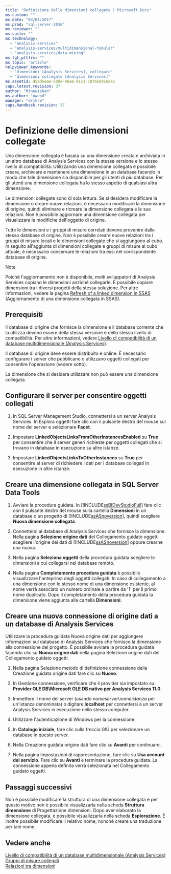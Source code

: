 ```yaml
---
title: "Definizione delle dimensioni collegate | Microsoft Docs"
ms.custom: ""
ms.date: "03/04/2017"
ms.prod: "sql-server-2016"
ms.reviewer: ""
ms.suite: ""
ms.technology: 
  - "analysis-services"
  - "analysis-services/multidimensional-tabular"
  - "analysis-services/data-mining"
ms.tgt_pltfrm: ""
ms.topic: "article"
helpviewer_keywords: 
  - "dimensioni [Analysis Services], collegate"
  - "dimensioni collegate [Analysis Services]"
ms.assetid: d5ad5eae-5dde-46a6-91c3-c8766d016dec
caps.latest.revision: 37
author: "Minewiskan"
ms.author: "owend"
manager: "erikre"
caps.handback.revision: 37
---
```

# Definizione delle dimensioni collegate
  Una dimensione collegata è basata su una dimensione creata e archiviata in un altro database di Analysis Services con la stessa versione e lo stesso livello di compatibilità. Utilizzando una dimensione collegata è possibile creare, archiviare e mantenere una dimensione in un database facendo in modo che tale dimensione sia disponibile per gli utenti di più database. Per gli utenti una dimensione collegata ha lo stesso aspetto di qualsiasi altra dimensione.  
  
 Le dimensioni collegate sono di sola lettura. Se si desidera modificare la dimensione o creare nuove relazioni, è necessario modificare la dimensione di origine, quindi eliminare e ricreare la dimensione collegata e le sue relazioni. Non è possibile aggiornare una dimensione collegata per visualizzare le modifiche dell'oggetto di origine.  
  
 Tutte le dimensioni e i gruppi di misure correlati devono provenire dallo stesso database di origine. Non è possibile creare nuove relazioni tra i gruppi di misure locali e le dimensioni collegate che si aggiungono al cubo. In seguito all'aggiunta di dimensioni collegate e gruppi di misure al cubo attuale, è necessario conservare le relazioni tra essi nel corrispondente database di origine.  
  
> [!NOTE]  
>  Poiché l'aggiornamento non è disponibile, molti sviluppatori di Analysis Services copiano le dimensioni anziché collegarle. È possibile copiare dimensioni tra i diversi progetti della stessa soluzione. Per altre informazioni, vedere la pagina [Refresh of a linked dimension in SSAS](http://sqlblog.com/blogs/marco_russo/archive/2006/09/12/refresh-of-a-linked-dimension-in-ssas.aspx) (Aggiornamento di una dimensione collegata in SSAS).  
  
## Prerequisiti  
 Il database di origine che fornisce la dimensione e il database corrente che la utilizza devono essere della stessa versione e dello stesso livello di compatibilità. Per altre informazioni, vedere [Livello di compatibilità di un database multidimensionale &#40;Analysis Services&#41;](../../analysis-services/multidimensional-models/compatibility-level-of-a-multidimensional-database-analysis-services.md).  
  
 Il database di origine deve essere distribuito e online. È necessario configurare i server che pubblicano o utilizzano oggetti collegati per consentire l'operazione (vedere sotto).  
  
 La dimensione che si desidera utilizzare non può essere una dimensione collegata.  
  
## Configurare il server per consentire oggetti collegati  
  
1.  In SQL Server Management Studio, connettersi a un server Analysis Services. In Esplora oggetti fare clic con il pulsante destro del mouse sul nome del server e selezionare **Facet**.  
  
2.  Impostare **LinkedObjectsLinksFromOtherInstancesEnabled** su **True** per consentire che il server generi richieste per oggetti collegati che si trovano in database in esecuzione su altre istanze.  
  
3.  Impostare **LinkedObjectsLinksToOtherInstances** su **True** per consentire al server di richiedere i dati per i database collegati in esecuzione in altre istanze.  
  
## Creare una dimensione collegata in SQL Server Data Tools  
  
1.  Avviare la procedura guidata. In [!INCLUDE[ssBIDevStudioFull](../../includes/ssbidevstudiofull-md.md)] fare clic con il pulsante destro del mouse sulla cartella **Dimensioni** in un database o un progetto di [!INCLUDE[ssASnoversion](../../includes/ssasnoversion-md.md)], quindi scegliere **Nuova dimensione collegata**.  
  
2.  Connettersi al database di Analysis Services che fornisce la dimensione. Nella pagina **Selezione origine dati** del Collegamento guidato oggetti scegliere l'origine dei dati di [!INCLUDE[ssASnoversion](../../includes/ssasnoversion-md.md)] oppure crearne una nuova.  
  
3.  Nella pagina **Seleziona oggetti** della procedura guidata scegliere le dimensioni a cui collegarsi nel database remoto.  
  
4.  Nella pagina **Completamento procedura guidata** è possibile visualizzare l'anteprima degli oggetti collegati. In caso di collegamento a una dimensione con lo stesso nome di una dimensione esistente, al nome verrà associato un numero ordinale a partire da '1' per il primo nome duplicato. Dopo il completamento della procedura guidata la dimensione viene aggiunta alla cartella **Dimensioni**.  
  
##  <a name="bkmk_CreateNew"></a> Creare una nuova connessione di origine dati a un database di Analysis Services  
 Utilizzare la procedura guidata Nuova origine dati per aggiungere informazioni sul database di Analysis Services che fornisce la dimensione alla connessione del progetto. È possibile avviare la procedura guidata facendo clic su **Nuova origine dati** nella pagina Selezione origine dati del Collegamento guidato oggetti.  
  
1.  Nella pagina Selezione metodo di definizione connessione della Creazione guidata origine dati fare clic su **Nuovo**.  
  
2.  In Gestione connessione, verificare che il provider sia impostato su **Provider OLE DB\Microsoft OLE DB nativo per Analysis Services 11.0**.  
  
3.  Immettere il nome del server (usando *nomeserver*\\*nomeistanza* per un'istanza denominata) o digitare **localhost** per connettersi a un server Analysis Services in esecuzione nello stesso computer.  
  
4.  Utilizzare l'autenticazione di Windows per la connessione.  
  
5.  In **Catalogo iniziale**, fare clic sulla freccia GIÙ per selezionare un database in questo server.  
  
6.  Nella Creazione guidata origine dati fare clic su **Avanti** per continuare.  
  
7.  Nella pagina Impostazioni di rappresentazione, fare clic su **Usa account del servizio**. Fare clic su **Avanti** e terminare la procedura guidata. La connessione appena definita verrà selezionata nel Collegamento guidato oggetti.  
  
## Passaggi successivi  
 Non è possibile modificare la struttura di una dimensione collegata e per questo motivo non è possibile visualizzarla nella scheda **Struttura dimensione** di Progettazione dimensioni. Dopo aver elaborato la dimensione collegata, è possibile visualizzarla nella scheda **Esplorazione**. È inoltre possibile modificare il relativo nome, nonché creare una traduzione per tale nome.  
  
## Vedere anche  
 [Livello di compatibilità di un database multidimensionale &#40;Analysis Services&#41;](../../analysis-services/multidimensional-models/compatibility-level-of-a-multidimensional-database-analysis-services.md)   
 [Gruppi di misure collegati](../../analysis-services/multidimensional-models/linked-measure-groups.md)   
 [Relazioni tra dimensioni](../../analysis-services/multidimensional-models-olap-logical-cube-objects/dimension-relationships.md)  
  
  
